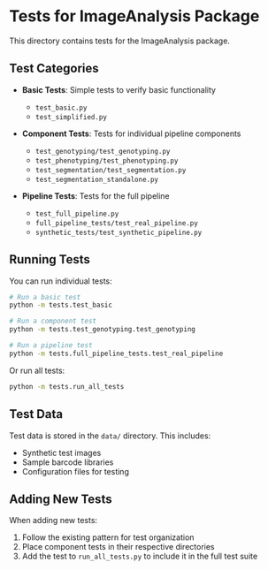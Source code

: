# Tests for ImageAnalysis Package

This directory contains tests for the ImageAnalysis package.

## Test Categories

- **Basic Tests**: Simple tests to verify basic functionality
  - `test_basic.py`
  - `test_simplified.py`

- **Component Tests**: Tests for individual pipeline components
  - `test_genotyping/test_genotyping.py`
  - `test_phenotyping/test_phenotyping.py`
  - `test_segmentation/test_segmentation.py`
  - `test_segmentation_standalone.py`

- **Pipeline Tests**: Tests for the full pipeline
  - `test_full_pipeline.py`
  - `full_pipeline_tests/test_real_pipeline.py`
  - `synthetic_tests/test_synthetic_pipeline.py`

## Running Tests

You can run individual tests:

```bash
# Run a basic test
python -m tests.test_basic

# Run a component test
python -m tests.test_genotyping.test_genotyping

# Run a pipeline test
python -m tests.full_pipeline_tests.test_real_pipeline
```

Or run all tests:

```bash
python -m tests.run_all_tests
```

## Test Data

Test data is stored in the `data/` directory. This includes:
- Synthetic test images
- Sample barcode libraries
- Configuration files for testing

## Adding New Tests

When adding new tests:
1. Follow the existing pattern for test organization
2. Place component tests in their respective directories
3. Add the test to `run_all_tests.py` to include it in the full test suite